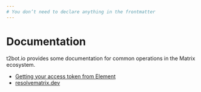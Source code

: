 ```yaml
---
# You don’t need to declare anything in the frontmatter
---
```


# Documentation

t2bot.io provides some documentation for common operations in the Matrix ecosystem.

* [Getting your access token from Element](/docs/access_tokens)
* [resolvematrix.dev](/docs/resolvematrix)
